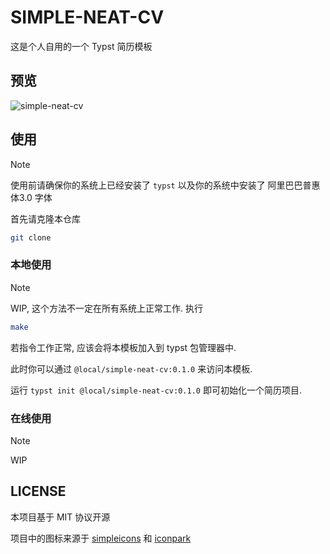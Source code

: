 # SIMPLE-NEAT-CV

这是个人自用的一个 Typst 简历模板

## 预览

![simple-neat-cv](https://raw.githubusercontent.com/typst/simple-neat-cv/master/example.png)

## 使用

> [!NOTE]
> 使用前请确保你的系统上已经安装了 `typst` 以及你的系统中安装了 阿里巴巴普惠体3.0 字体

首先请克隆本仓库

```bash
git clone
```


### 本地使用

> [!NOTE]
> WIP, 这个方法不一定在所有系统上正常工作.
执行

```bash
make
```

若指令工作正常, 应该会将本模板加入到 typst 包管理器中.

此时你可以通过 `@local/simple-neat-cv:0.1.0` 来访问本模板.

运行 `typst init @local/simple-neat-cv:0.1.0` 即可初始化一个简历项目.

### 在线使用


> [!NOTE]
> WIP

## LICENSE

本项目基于 MIT 协议开源

项目中的图标来源于 [simpleicons](https://simpleicons.org/) 和 [iconpark](https://iconpark.oceanengine.com/)